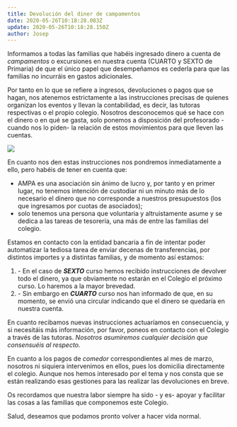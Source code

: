 ```yaml
---
title: Devolución del diner de campamentos
date: 2020-05-26T10:18:28.083Z
update: 2020-05-26T10:18:28.150Z
author: Josep
---
```

Informamos a todas las familias que habéis ingresado dinero a cuenta de *campamentos* o excursiones en nuestra cuenta (CUARTO y SEXTO de Primaria) de que el único papel que desempeñamos es cederla para que las familias no incurráis en gastos adicionales.

Por tanto en lo que se refiere a ingresos, devoluciones o pagos que se hagan, nos atenemos estrictamente a las instrucciones precisas de quienes organizan los eventos y llevan la contabilidad, es decir, las tutoras respectivas o el propio colegio. Nosotros desconocemos qué se hace con el dinero o en qué se gasta, solo ponemos a disposición del profesorado -cuando nos lo piden- la relación de estos movimientos para que lleven las cuentas.

[![](https://1.bp.blogspot.com/-wfW5VW6KmbM/XszuncPR33I/AAAAAAAACXg/l-x_8u9EkFwe3PSAJyGXhaTsDyEtRNEmgCK4BGAsYHg/w640-h136/logoPPtos.png)](https://1.bp.blogspot.com/-wfW5VW6KmbM/XszuncPR33I/AAAAAAAACXg/l-x_8u9EkFwe3PSAJyGXhaTsDyEtRNEmgCK4BGAsYHg/logoPPtos.png)



En cuanto nos den estas instrucciones nos pondremos inmediatamente a ello, pero habéis de tener en cuenta que:

* AMPA es una asociación sin ánimo de lucro y, por tanto y en primer lugar, no tenemos intención de custodiar ni un minuto más de lo necesario el dinero que no corresponde a nuestros presupuestos (los que ingresamos por cuotas de asociados);
* solo tenemos una persona que voluntaria y altruistamente asume y se dedica a las tareas de tesorería, una más de entre las familias del colegio.

Estamos en contacto con la entidad bancaria a fin de intentar poder automatizar la tediosa tarea de enviar decenas de transferencias, por distintos importes y a distintas familias, y de momento así estamos:

1. \- En el caso de ***SEXTO*** curso hemos recibido instrucciones de devolver todo el dinero, ya que obviamente no estarán en el Colegio el próximo curso. Lo haremos a la mayor brevedad.
2. \- Sin embargo en ***CUARTO*** curso nos han informado de que, en su momento, se envió una circular indicando que el dinero se quedaría en nuestra cuenta.

En cuanto recibamos nuevas instrucciones actuaríamos en consecuencia, y si necesitáis más información, por favor, poneos en contacto con el Colegio a través de las tutoras. *Nosotros asumiremos cualquier decisión que consensuéis al respecto.*

En cuanto a los pagos de *comedor* correspondientes al mes de marzo, nosotros ni siquiera intervenimos en ellos, pues los domicilia directamente el colegio. Aunque nos hemos interesado por el tema y nos consta que se están realizando esas gestiones para las realizar las devoluciones en breve.

Os recordamos que nuestra labor siempre ha sido - y es- apoyar y facilitar las cosas a las familias que componemos este Colegio.

Salud, deseamos que podamos pronto volver a hacer vida normal.